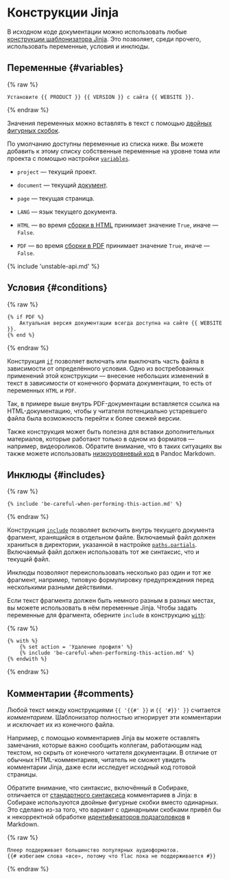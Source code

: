 # Конструкции Jinja

В исходном коде документации можно использовать любые [конструкции шаблонизатора Jinja](https://jinja.palletsprojects.com/en/3.1.x/templates/). Это позволяет, среди прочего, использовать переменные, условия и инклюды.

## Переменные {#variables}

{% raw %}
```
Установите {{ PRODUCT }} {{ VERSION }} с сайта {{ WEBSITE }}.
```
{% endraw %}

Значения переменных можно вставлять в текст с помощью [двойных фигурных скобок](https://jinja.palletsprojects.com/en/3.1.x/templates/#variables).

По умолчанию доступны переменные из списка ниже. Вы можете добавить к этому списку собственные переменные на уровне тома или проекта с помощью настройки [`variables`](../reference/configuration.md#variables).

- `project` — текущий проект.

- `document` — текущий [документ](../overview/terms.md).
  
- `page` — текущая страница.

- `LANG` — язык текущего документа.

- `HTML` — во время [сборки в HTML](../build-html/web.md) принимает значение `True`, иначе — `False`.

- `PDF` — во время [сборки в PDF](../build-pdf/latex.md) принимает значение `True`, иначе — `False`.

{% include 'unstable-api.md' %}

## Условия {#conditions}

{% raw %}
```
{% if PDF %}
    Актуальная версия документации всегда доступна на сайте {{ WEBSITE }}.
{% end %}
```
{% endraw %}

Конструкция [`if`](https://jinja.palletsprojects.com/en/3.1.x/templates/#if) позволяет включать или выключать часть файла в зависимости от определённого условия. Одно из востребованных применений этой конструкции — внесение небольших изменений в текст в зависимости от конечного формата документации, то есть от переменных `HTML` и `PDF`.

Так, в примере выше внутрь PDF-документации вставляется ссылка на HTML-документацию, чтобы у читателя потенциально устаревшего файла была возможность перейти к более свежей версии.

Также конструкция может быть полезна для вставки дополнительных материалов, которые работают только в одном из форматов — например, видеороликов. Обратите внимание, что в таких ситуациях вы также можете использовать [низкоуровневый код](markdown.md#raw) в Pandoc Markdown.

## Инклюды {#includes}

{% raw %}
```
{% include 'be-careful-when-performing-this-action.md' %}
```
{% endraw %}

Конструкция [`include`](https://jinja.palletsprojects.com/en/3.1.x/templates/#include) позволяет включить внутрь текущего документа фрагмент, хранящийся в отдельном файле. Включаемый файл должен храниться в директории, указанной в настройке [`paths.partials`](../reference/configuration.md#paths.partials). Включаемый файл должен использовать тот же синтаксис, что и текущий файл.

Инклюды позволяют переиспользовать несколько раз один и тот же фрагмент, например, типовую формулировку предупреждения перед несколькими разными действиями.

Если текст фрагмента должен быть немного разным в разных местах, вы можете использовать в нём переменные Jinja. Чтобы задать переменные для фрагмента, оберните `include` в конструкцию [`with`](https://jinja.palletsprojects.com/en/3.1.x/templates/#with-statement):

{% raw %}
```
{% with %}
    {% set action = 'Удаление профиля' %}
    {% include 'be-careful-when-performing-this-action.md' %}
{% endwith %}
```
{% endraw %}

## Комментарии {#comments}

Любой текст между конструкциями `{{ '{{#' }}` и `{{ '#}}' }}` считается _комментарием_. Шаблонизатор полностью игнорирует эти комментарии и исключает их из конечного файла.

Например, с помощью комментариев Jinja вы можете оставлять замечания, которые важно сообщить коллегам, работающим над текстом, но скрыть от конечного читателя документации. В отличие от обычных HTML-комментариев, читатель не сможет увидеть комментарии Jinja, даже если исследует исходный код готовой страницы.

Обратите внимание, что синтаксис, включённый в Собираке, отличается от [стандартного синтаксиса](https://jinja.palletsprojects.com/en/3.1.x/templates/#comments) комментариев в Jinja: в Собираке используются двойные фигурные скобки вместо одинарных. Это сделано из-за того, что вариант с одинарными скобками привёл бы к некорректной обработке [идентификаторов подзаголовков](markdown.md#subheaders) в Markdown.

{% raw %}
```
Плеер поддерживает большинство популярных аудиоформатов.
{{# избегаем слова «все», потому что flac пока не поддерживается #}}
```
{% endraw %}